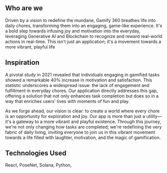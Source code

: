 ## Who are we ##

Driven by a vision to redefine the mundane, Gamify 360 breathes life into daily chores, transforming them into an engaging, game-like experience. It's a bold step towards infusing joy and motivation into the everyday, leveraging Generative AI and Blockchain to recognize and reward real-world actions in real-time. This isn't just an application; it's a movement towards a more vibrant, playful life

## Inspiration ##

A pivotal study in 2021 revealed that individuals engaging in gamified tasks showed a remarkable 40% increase in motivation and satisfaction. This statistic underscores a widespread issue: the lack of engagement and fulfillment in everyday chores. Our application directly addresses this gap, offering a solution that not only enhances task completion but does so in a way that enriches users' lives with moments of fun and play.

As we forge ahead, our vision is clear: to create a world where every chore is an opportunity for exploration and joy. Our app is more than just a utility—it's a gateway to a more vibrant and playful existence. Through this journey, we're not only changing how tasks are completed; we're redefining the very fabric of daily living, inviting everyone to join us in this vibrant movement towards a life filled with laughter, motivation, and the magic of gamification.

## Technologies Used ## 

React, PoseNet, Solana, Python, 
